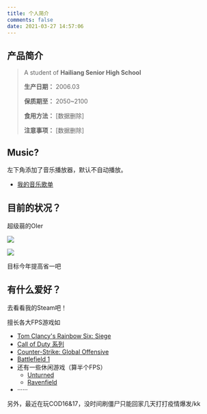 ```yaml
---
title: 个人简介
comments: false
date: 2021-03-27 14:57:06
---
```

## 产品简介
> A student of **Hailiang Senior High School**
>
> **生产日期：** 2006.03
>
> **保质期至：** 2050~2100
>
> **食用方法：** [数据删除]
>
> **注意事项：** [数据删除]

## Music?

左下角添加了音乐播放器，默认不自动播放。

- [我的音乐歌单](https://c.y.qq.com/base/fcgi-bin/u?__=lfmvqMM)

## 目前的状况？

超级蒻的OIer

![](http://cfrating.ihcr.top/?user=Chocola4ever)

![](https://luogu.vercel.app/api?id=40698)

目标今年提高省一吧

## 有什么爱好？

去看看我的Steam吧！

擅长各大FPS游戏如

- [Tom Clancy's Rainbow Six: Siege](https://store.steampowered.com/app/359550/Tom_Clancys_Rainbow_Six_Siege/)
- [Call of Duty 系列](https://store.steampowered.com/bundle/6465/Call_of_Duty_Franchise_Collection/)
- [Counter-Strike: Global Offensive](https://store.steampowered.com/app/730/CounterStrike_Global_Offensive/)
- [Battlefield 1](https://store.steampowered.com/app/1238840/Battlefield_1/)
- 还有一些休闲游戏（算半个FPS）
    - [Unturned](https://store.steampowered.com/app/304930/Unturned/)
    - [Ravenfield](https://store.steampowered.com/app/636480/Ravenfield/)
- ······

另外，最近在玩COD16&17，没时间刷僵尸只能回家几天打打疫情爆发/kk